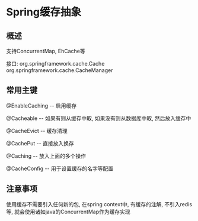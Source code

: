 # Spring缓存抽象

## 概述

支持ConcurrentMap, EhCache等

接口:
org.springframework.cache.Cache
org.springframework.cache.CacheManager

## 常用主键

@EnableCaching      -- 启用缓存

@Cacheable      -- 如果有则从缓存中取, 如果没有则从数据库中取, 然后放入缓存中

@CacheEvict     -- 缓存清理

@CachePut       -- 直接放入换存

@Caching    -- 放入上面的多个操作

@CacheConfig    -- 用于设置缓存的名字等配置

## 注意事项

使用缓存不需要引入任何新的包, 在spring context中, 有缓存的注解, 不引入redis等, 就会使用诸如java的ConcurrentMap作为缓存实现
